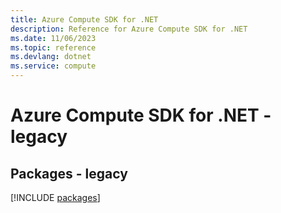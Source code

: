 ```yaml
---
title: Azure Compute SDK for .NET
description: Reference for Azure Compute SDK for .NET
ms.date: 11/06/2023
ms.topic: reference
ms.devlang: dotnet
ms.service: compute
---
```

# Azure Compute SDK for .NET - legacy
## Packages - legacy
[!INCLUDE [packages](compute-index.md)]